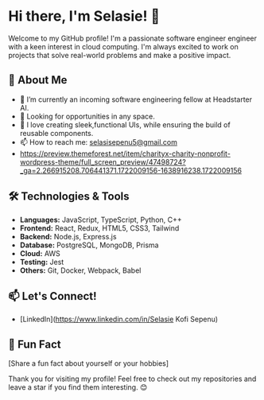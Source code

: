 # Hi there, I'm Selasie! 👋

Welcome to my GitHub profile! I'm a passionate software engineer engineer with a keen interest in cloud computing. I'm always excited to work on projects that solve real-world problems and make a positive impact.

## 🚀 About Me

- 🌱 I’m currently an incoming software engineering fellow at Headstarter AI.
- 💼 Looking for opportunities in any space.
- 🎨 I love creating sleek,functional UIs, while ensuring the build of reusable components.
- 📫 How to reach me: [selasisepenu5@gmail.com](mailto:selasisepenu5@gmail.com)
- https://preview.themeforest.net/item/charityx-charity-nonprofit-wordpress-theme/full_screen_preview/47498724?_ga=2.266915208.706441371.1722009156-1638916238.1722009156

## 🛠️ Technologies & Tools

- **Languages:** JavaScript, TypeScript, Python, C++
- **Frontend:** React, Redux, HTML5, CSS3, Tailwind
- **Backend:** Node.js, Express.js
- **Database:** PostgreSQL, MongoDB, Prisma
- **Cloud:** AWS 
- **Testing:** Jest
- **Others:** Git, Docker, Webpack, Babel



## 📫 Let's Connect!

- [LinkedIn](https://www.linkedin.com/in/Selasie Kofi Sepenu)

## 🌟 Fun Fact

[Share a fun fact about yourself or your hobbies]

Thank you for visiting my profile! Feel free to check out my repositories and leave a star if you find them interesting. 😊
